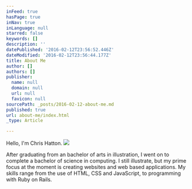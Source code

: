 ```yaml
---
inFeed: true
hasPage: true
inNav: true
inLanguage: null
starred: false
keywords: []
description: ''
datePublished: '2016-02-12T23:56:52.446Z'
dateModified: '2016-02-12T23:56:44.177Z'
title: About Me
author: []
authors: []
publisher:
  name: null
  domain: null
  url: null
  favicon: null
sourcePath: _posts/2016-02-12-about-me.md
published: true
url: about-me/index.html
_type: Article

---
```

Hello, I'm Chris Hatton.
![](https://the-grid-user-content.s3-us-west-2.amazonaws.com/d59f061d-c4a2-4f0b-86d2-c50e1009f23c.png)

After graduating from an bachelor of arts in illustration, I went on to complete a bachelor of science in computing. I still illustrate, but my prime focus at the moment is creating websites and web based applications. My skills range from the use of HTML, CSS and JavaScript, to programming with Ruby on Rails.